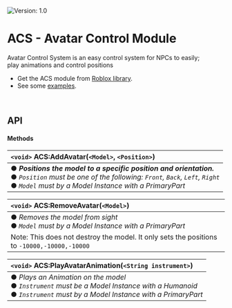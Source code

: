 ![Version: 1.0](https://img.shields.io/badge/Version-1.0-blue?style=for-the-badge)
# ACS - Avatar Control Module
Avatar Control System is an easy control system for NPCs to easily;\
play animations and control positions
<br>

- Get the ACS module from [Roblox library](https://www.roblox.com/library/7591266511/Avatar-Control-Module).
- See some [examples](github.ryur.md).

<br>

## API

#### Methods
|`<void>` ACS:AddAvatar(`<Model>`, `<Position>`)|
|:-|
|● ***Positions the model to a specific position and orientation.*** <br> ● *`Position` must be one of the following: `Front`, `Back`, `Left`, `Right`* <br> ● *`Model` must by a Model Instance with a PrimaryPart*|

|`<void>` ACS:RemoveAvatar(`<Model>`)|
|:-|
|● *Removes the model from sight* <br> ● *`Model` must by a Model Instance with a PrimaryPart*|
|Note: This does not destroy the model. It only sets the positions to `-10000,-10000,-10000`|

|`<void>` ACS:PlayAvatarAnimation(`<String instrument>`)|
|:-|
|● *Plays an Animation on the model* <br> ● *`Instrument` must be a Model Instance with a Humanoid* <br> ● *`Instrument` must by a Model Instance with a PrimaryPart*|
